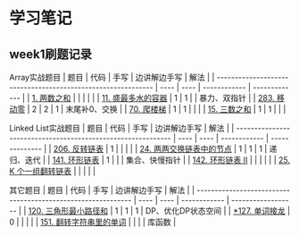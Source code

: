# 学习笔记

## week1刷题记录

Array实战题目
| 题目                                                         | 代码 | 手写 | 边讲解边手写 | 解法          |
| ------------------------------------------------------------ | ---- | ---- | ------------ | ------------- |
| [1. 两数之和](https://leetcode-cn.com/problems/two-sum/)     |      |      |              |               |
| [11. 盛最多水的容器](https://leetcode-cn.com/problems/container-with-most-water/) | 1    | 1    |              | 暴力、双指针  |
| [283. 移动零](https://leetcode-cn.com/problems/move-zeroes/) | 2    | 2    | 1            | 末尾补0、交换 |
| [70. 爬楼梯](https://leetcode-cn.com/problems/climbing-stairs/) | 1    | 1    |              |               |
| [15. 三数之和](https://leetcode-cn.com/problems/3sum/)       | 1    | 1    |              |               |

Linked List实战题目
| 题目                                                         | 代码 | 手写 | 边讲解边手写 | 解法           |
| ------------------------------------------------------------ | ---- | ---- | ------------ | -------------- |
| [206. 反转链表](https://leetcode-cn.com/problems/reverse-linked-list/) | 1    |      |              |                |
| [24. 两两交换链表中的节点](https://leetcode-cn.com/problems/swap-nodes-in-pairs/) | 1    | 1    | 1            | 递归、迭代     |
| [141. 环形链表](https://leetcode-cn.com/problems/linked-list-cycle/) | 1    |      |              | 集合、快慢指针 |
| [142. 环形链表 II](https://leetcode-cn.com/problems/linked-list-cycle-ii/) |      |      |              |                |
| [25. K 个一组翻转链表](https://leetcode-cn.com/problems/reverse-nodes-in-k-group/) |      |      |              |                |

其它题目
| 题目                                                         | 代码 | 手写 | 边讲解边手写 | 解法               |
| ------------------------------------------------------------ | ---- | ---- | ------------ | ------------------ |
| [120. 三角形最小路径和](https://leetcode-cn.com/problems/triangle/) | 1    | 1    | 1            | DP、优化DP状态空间 |
| [*127. 单词接龙](https://leetcode-cn.com/problems/word-ladder/) | 0    |      |              |                    |
| [151. 翻转字符串里的单词](https://leetcode-cn.com/problems/reverse-words-in-a-string/) |      |      |              | 库函数             |

